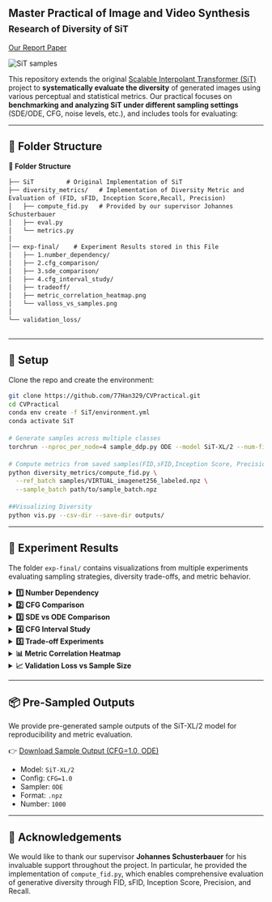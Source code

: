 ## Master Practical of Image and Video Synthesis  <br><sub>**Research of Diversity of SiT**</sub>
[Our Report Paper](https://arxiv.org/pdf/2401.08740.pdf)

![SiT samples](examples/odevssde—cfg/ode_sde_cfg.png)

This repository extends the original [Scalable Interpolant Transformer (SiT)](https://arxiv.org/abs/2401.08740) project to **systematically evaluate the diversity** of generated images using various perceptual and statistical metrics. Our practical focuses on **benchmarking and analyzing SiT under different sampling settings** (SDE/ODE, CFG, noise levels, etc.), and includes tools for evaluating:


---
## 📂 Folder Structure

<summary><strong>📂 Folder Structure</strong></summary>

```text
├── SiT         # Original Implementation of SiT
├── diversity_metrics/   # Implementation of Diversity Metric and Evaluation of (FID, sFID, Inception Score,Recall, Precision)   
│   ├── compute_fid.py   # Provided by our supervisor Johannes Schusterbauer
│   ├── eval.py  
│   └── metrics.py   
│   
│── exp-final/    # Experiment Results stored in this File
│   ├── 1.number_dependency/
│   ├── 2.cfg_comparison/ 
│   ├── 3.sde_comparison/
│   ├── 4.cfg_interval_study/
│   ├── tradeoff/
│   ├── metric_correlation_heatmap.png 
│   └── valloss_vs_samples.png
│        
└── validation_loss/         
        
```
---


## 🔧 Setup

Clone the repo and create the environment:

```bash
git clone https://github.com/77Han329/CVPractical.git
cd CVPractical
conda env create -f SiT/environment.yml
conda activate SiT

# Generate samples across multiple classes
torchrun --nproc_per_node=4 sample_ddp.py ODE --model SiT-XL/2 --num-fid-samples 10000

# Compute metrics from saved samples(FID,sFID,Inception Score, Precision, Recall)
python diversity_metrics/compute_fid.py \
  --ref_batch samples/VIRTUAL_imagenet256_labeled.npz \
  --sample_batch path/to/sample_batch.npz

##Visualizing Diversity
python vis.py --csv-dir --save-dir outputs/
```
---

## 🧪 Experiment Results

The folder `exp-final/` contains visualizations from multiple experiments evaluating sampling strategies, diversity trade-offs, and metric behavior.

<details>
<summary><strong>1️⃣ Number Dependency</strong></summary>

📁 `exp-final/1.number_dependency/`  
![Number Dependency](exp-final/1.number_dependency/all_metrics_avg_std_vs_samples_with_featuretype.png)  
![Number Dependency](exp-final/1.number_dependency/mean_fid.png)
![Number Dependency](exp-final/1.number_dependency/std_fid.png)
This Results includes experiments examining how the number of samples impacts diversity and metric stability.

</details>

<details>
<summary><strong>2️⃣ CFG Comparison</strong></summary>

📁 `exp-final/2.cfg_comparison/`  
This comparison explores the effects of varying CFG (classifier-free guidance) scales on generation quality and diversity.2.cfg_comparison
/div_cfg.png
![CFG Comparison](exp-final/2.cfg_comparison/div_cfg.png)
![CFG Comparison](exp-final/2.cfg_comparison/fid_cfg.png)
</details>

<details>
<summary><strong>3️⃣ SDE vs ODE Comparison</strong></summary>

📁 `exp-final/3.sde_comparison/`  
![CFG Comparison](exp-final/3.sde_comparison/grid_4x2_with_top_legend.png)
This study compares sample diversity and realism between stochastic (SDE) and deterministic (ODE) sampling.

</details>

<details>
<summary><strong>4️⃣ CFG Interval Study</strong></summary>

📁 `exp-final/4.cfg_interval_study/`  
![CFG Inrerval](exp-final/4.cfg_interval_study/combined_metrics_subplot.png)
![CFG Interval](exp-final/4.cfg_interval_study/all_metrics_2x2.png)
Investigates whether finer-grained CFG sampling intervals yield better performance.

</details>

<details>
<summary><strong>5️⃣ Trade-off Experiments</strong></summary>

📁 `exp-final/tradeoff/`  
![Trade Off](exp-final/tradeoff/plot_pareto_lpips_high_vs_fid_low.png)
Contains ablation studies on diversity-quality trade-offs, including various sampling configurations.

</details>

<details>
<summary><strong>📊 Metric Correlation Heatmap</strong></summary>

![Metric Correlation](exp-final/metric_correlation_heatmap.png)  
This heatmap shows the correlation between metrics such as FID, LPIPS, DreamSim, and CLIP.

</details>

<details>
<summary><strong>📈 Validation Loss vs Sample Size</strong></summary>

![Validation Loss](exp-final/valloss_vs_samples.png)  
Depicts how validation loss varies with number of samples, confirming the stability of model evaluation.

</details>

---

## 📦 Pre-Sampled Outputs

We provide pre-generated sample outputs of the SiT-XL/2 model for reproducibility and metric evaluation.

👉 [Download Sample Output (CFG=1.0, ODE)](https://github.com/77Han329/CVPractical/releases/download/sit-samples-v1/SiT-XL-2-pretrained-cfg-1.0-4-ODE-250-euler.npz.zip)

- Model: `SiT-XL/2`
- Config: `CFG=1.0`
- Sampler: `ODE`
- Format: `.npz`
- Number: `1000`

---

## 🙏 Acknowledgements

We would like to thank our supervisor **Johannes Schusterbauer** for his invaluable support throughout the project. In particular, he provided the implementation of `compute_fid.py`, which enables comprehensive evaluation of generative diversity through FID, sFID, Inception Score, Precision, and Recall.

